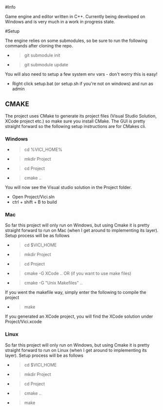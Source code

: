 #Info

Game engine and editor written in C++. Currently being developed on Windows and is very much in a work in progress state.

#Setup

The engine relies on some submodules, so be sure to run the following commands after cloning the repo.
- > git submodule init
- > git submodule update

You will also need to setup a few system env vars - don't worry this is easy!
- Right click setup.bat (or setup.sh if you're not on windows) and run as admin

## CMAKE

The project uses CMake to generate its project files (Visual Studio Solution, XCode project etc.) so make sure you install CMake. The GUI
is pretty straight forward so the following setup instructions are for CMakes cli.

### Windows
- > cd %VICI_HOME% 
- > mkdir Project
- > cd Project
- > cmake ..

You will now see the Visual studio solution in the Project folder.
- Open Project/Vici.sln
- ctrl + shift + B to build

### Mac
So far this project will only run on Windows, but using Cmake it is pretty straight forward to run on Mac (when I get around
to implementing its layer).
Setup process will be as follows

- > cd $VICI_HOME
- > mkdir Project
- > cd Project
- > cmake -G XCode ..
OR (if you want to use make files)
- > cmake -G "Unix Makefiles" ..

If you went the makefile way, simply enter the following to compile the project
- > make

If you generated an XCode project, you will find the XCode solution under Project/Vici.xcode

### Linux
So far this project will only run on Windows, but using Cmake it is pretty straight forward to run on Linux (when I get around
to implementing its layer).
Setup process will be as follows

- > cd $VICI_HOME
- > mkdir Project
- > cd Project
- > cmake ..
- > make


